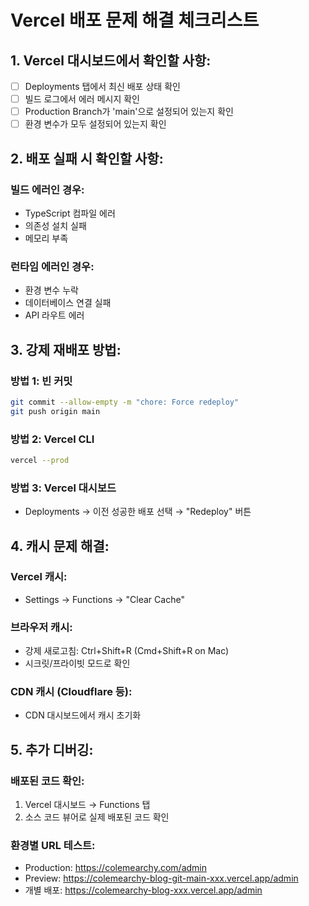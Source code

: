 # Vercel 배포 문제 해결 체크리스트

## 1. Vercel 대시보드에서 확인할 사항:

- [ ] Deployments 탭에서 최신 배포 상태 확인
- [ ] 빌드 로그에서 에러 메시지 확인
- [ ] Production Branch가 'main'으로 설정되어 있는지 확인
- [ ] 환경 변수가 모두 설정되어 있는지 확인

## 2. 배포 실패 시 확인할 사항:

### 빌드 에러인 경우:
- TypeScript 컴파일 에러
- 의존성 설치 실패
- 메모리 부족

### 런타임 에러인 경우:
- 환경 변수 누락
- 데이터베이스 연결 실패
- API 라우트 에러

## 3. 강제 재배포 방법:

### 방법 1: 빈 커밋
```bash
git commit --allow-empty -m "chore: Force redeploy"
git push origin main
```

### 방법 2: Vercel CLI
```bash
vercel --prod
```

### 방법 3: Vercel 대시보드
- Deployments → 이전 성공한 배포 선택 → "Redeploy" 버튼

## 4. 캐시 문제 해결:

### Vercel 캐시:
- Settings → Functions → "Clear Cache"

### 브라우저 캐시:
- 강제 새로고침: Ctrl+Shift+R (Cmd+Shift+R on Mac)
- 시크릿/프라이빗 모드로 확인

### CDN 캐시 (Cloudflare 등):
- CDN 대시보드에서 캐시 초기화

## 5. 추가 디버깅:

### 배포된 코드 확인:
1. Vercel 대시보드 → Functions 탭
2. 소스 코드 뷰어로 실제 배포된 코드 확인

### 환경별 URL 테스트:
- Production: https://colemearchy.com/admin
- Preview: https://colemearchy-blog-git-main-xxx.vercel.app/admin
- 개별 배포: https://colemearchy-blog-xxx.vercel.app/admin